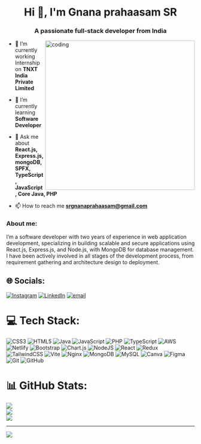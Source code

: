 
<h1 align="center">Hi 👋, I'm Gnana prahaasam SR</h1>
<h3 align="center">A passionate full-stack developer from India</h3>
<img align="right" alt="coding" width="400" src="https://media.istockphoto.com/id/1346223165/photo/encryption-your-data-binary-code-and-digital-lock-hacker-attack-and-data-breach-big-data-with.jpg?b=1&s=170667a&w=0&k=20&c=D017cD3Uy1ynHOm7w2i4ugulbXQ5qW7OBxYdkni1tzY=">

- 🔭 I’m currently working Internship on **TNXT India Private Limited**

- 🌱 I’m currently learning **Software Developer**

- 💬 Ask me about **React.js, Express.js, mongoDB, SPFX, TypeScript, JavaScript, Core Java, PHP**

- 📫 How to reach me **srgnanaprahaasam@gmail.com**

<h3 align="left">About me:</h3>
<p align="left">I’m a software developer with two years of experience in web application development, specializing in building scalable and secure applications using React.js, Express.js, and Node.js, with MongoDB for database management. I have been actively involved in all stages of the development process, from requirement gathering and architecture design to deployment.</p>


## 🌐 Socials:
[![Instagram](https://img.shields.io/badge/Instagram-%23E4405F.svg?logo=Instagram&logoColor=white)](https://instagram.com/gnana_prahaasam) [![LinkedIn](https://img.shields.io/badge/LinkedIn-%230077B5.svg?logo=linkedin&logoColor=white)](https://www.linkedin.com/in/gnana-prahaasam-sr) [![email](https://img.shields.io/badge/Email-D14836?logo=gmail&logoColor=white)](mailto:srgnanaprahaasam@gmail.com) 

# 💻 Tech Stack:
![CSS3](https://img.shields.io/badge/css3-%231572B6.svg?style=for-the-badge&logo=css3&logoColor=white) ![HTML5](https://img.shields.io/badge/html5-%23E34F26.svg?style=for-the-badge&logo=html5&logoColor=white) ![Java](https://img.shields.io/badge/java-%23ED8B00.svg?style=for-the-badge&logo=openjdk&logoColor=white) ![JavaScript](https://img.shields.io/badge/javascript-%23323330.svg?style=for-the-badge&logo=javascript&logoColor=%23F7DF1E) ![PHP](https://img.shields.io/badge/php-%23777BB4.svg?style=for-the-badge&logo=php&logoColor=white) ![TypeScript](https://img.shields.io/badge/typescript-%23007ACC.svg?style=for-the-badge&logo=typescript&logoColor=white) ![AWS](https://img.shields.io/badge/AWS-%23FF9900.svg?style=for-the-badge&logo=amazon-aws&logoColor=white) ![Netlify](https://img.shields.io/badge/netlify-%23000000.svg?style=for-the-badge&logo=netlify&logoColor=#00C7B7) ![Bootstrap](https://img.shields.io/badge/bootstrap-%238511FA.svg?style=for-the-badge&logo=bootstrap&logoColor=white) ![Chart.js](https://img.shields.io/badge/chart.js-F5788D.svg?style=for-the-badge&logo=chart.js&logoColor=white) ![NodeJS](https://img.shields.io/badge/node.js-6DA55F?style=for-the-badge&logo=node.js&logoColor=white) ![React](https://img.shields.io/badge/react-%2320232a.svg?style=for-the-badge&logo=react&logoColor=%2361DAFB) ![Redux](https://img.shields.io/badge/redux-%23593d88.svg?style=for-the-badge&logo=redux&logoColor=white) ![TailwindCSS](https://img.shields.io/badge/tailwindcss-%2338B2AC.svg?style=for-the-badge&logo=tailwind-css&logoColor=white) ![Vite](https://img.shields.io/badge/vite-%23646CFF.svg?style=for-the-badge&logo=vite&logoColor=white) ![Nginx](https://img.shields.io/badge/nginx-%23009639.svg?style=for-the-badge&logo=nginx&logoColor=white) ![MongoDB](https://img.shields.io/badge/MongoDB-%234ea94b.svg?style=for-the-badge&logo=mongodb&logoColor=white) ![MySQL](https://img.shields.io/badge/mysql-4479A1.svg?style=for-the-badge&logo=mysql&logoColor=white) ![Canva](https://img.shields.io/badge/Canva-%2300C4CC.svg?style=for-the-badge&logo=Canva&logoColor=white) ![Figma](https://img.shields.io/badge/figma-%23F24E1E.svg?style=for-the-badge&logo=figma&logoColor=white) ![Git](https://img.shields.io/badge/git-%23F05033.svg?style=for-the-badge&logo=git&logoColor=white) ![GitHub](https://img.shields.io/badge/github-%23121011.svg?style=for-the-badge&logo=github&logoColor=white)
# 📊 GitHub Stats:
![](https://github-readme-stats.vercel.app/api?username=gnanaprahaasam&theme=dark&hide_border=false&include_all_commits=false&count_private=false)<br/>
![](https://nirzak-streak-stats.vercel.app/?user=gnanaprahaasam&theme=dark&hide_border=false)<br/>
![](https://github-readme-stats.vercel.app/api/top-langs/?username=gnanaprahaasam&theme=dark&hide_border=false&include_all_commits=false&count_private=false&layout=compact)

---
[![](https://visitcount.itsvg.in/api?id=gnanaprahaasam&icon=0&color=0)](https://visitcount.itsvg.in)

<!-- Proudly created with GPRM ( https://gprm.itsvg.in ) -->
